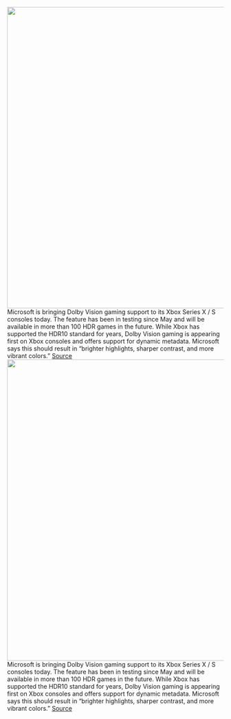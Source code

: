 <img src='https://cdn.vox-cdn.com/thumbor/N7qtUXWu1kSNfMg-xgZ67lHVypk=/0x0:1920x1080/1200x0/filters:focal(0x0:1920x1080):no_upscale()/cdn.vox-cdn.com/uploads/chorus_asset/file/22884192/dolbyvisionxboxseriesx.jpg' width='700px' /><br/>
Microsoft is bringing Dolby Vision gaming support to its Xbox Series X / S consoles today. The feature has been in testing since May and will be available in more than 100 HDR games in the future. While Xbox has supported the HDR10 standard for years, Dolby Vision gaming is appearing first on Xbox consoles and offers support for dynamic metadata. Microsoft says this should result in “brighter highlights, sharper contrast, and more vibrant colors.”
<a href='https://www.theverge.com/2021/9/28/22697993/dolby-vision-xbox-series-x-s-feature-available-now'> Source <a/><img src='https://cdn.vox-cdn.com/thumbor/N7qtUXWu1kSNfMg-xgZ67lHVypk=/0x0:1920x1080/1200x0/filters:focal(0x0:1920x1080):no_upscale()/cdn.vox-cdn.com/uploads/chorus_asset/file/22884192/dolbyvisionxboxseriesx.jpg' width='700px' /><br/>
Microsoft is bringing Dolby Vision gaming support to its Xbox Series X / S consoles today. The feature has been in testing since May and will be available in more than 100 HDR games in the future. While Xbox has supported the HDR10 standard for years, Dolby Vision gaming is appearing first on Xbox consoles and offers support for dynamic metadata. Microsoft says this should result in “brighter highlights, sharper contrast, and more vibrant colors.”
<a href='https://www.theverge.com/2021/9/28/22697993/dolby-vision-xbox-series-x-s-feature-available-now'> Source <a/>